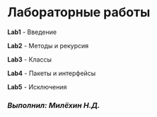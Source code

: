 # Лабораторные работы


**Lab1** - Введение

**Lab2** - Методы и рекурсия

**Lab3** - Классы

**Lab4** - Пакеты и интерфейсы

**Lab5** - Исключения




### ***Выполнил: Милёхин Н.Д.***
